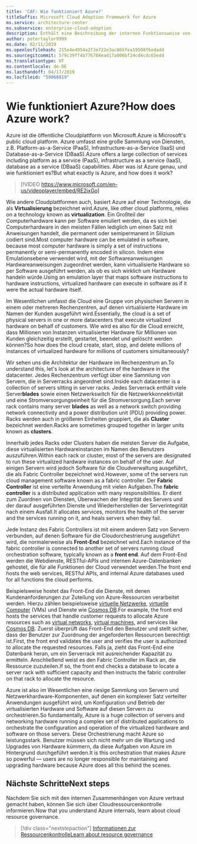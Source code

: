 ```yaml
---
title: 'CAF: Wie funktioniert Azure?'
titleSuffix: Microsoft Cloud Adoption Framework for Azure
ms.service: architecture-center
ms.subservice: enterprise-cloud-adoption
description: Enthält eine Beschreibung der internen Funktionsweise von Azure.
author: petertaylor9999
ms.date: 02/11/2019
ms.openlocfilehash: 215e4e4954a2f3e722e3ac865fea19508f6edadd
ms.sourcegitcommit: 579c39ff4b776704ead17a006bf24cd4cdc65edd
ms.translationtype: HT
ms.contentlocale: de-DE
ms.lasthandoff: 04/17/2019
ms.locfileid: "59068819"
---
```

<!-- markdownlint-disable MD026 -->

# <a name="how-does-azure-work"></a><span data-ttu-id="cf243-103">Wie funktioniert Azure?</span><span class="sxs-lookup"><span data-stu-id="cf243-103">How does Azure work?</span></span>

<span data-ttu-id="cf243-104">Azure ist die öffentliche Cloudplattform von Microsoft.</span><span class="sxs-lookup"><span data-stu-id="cf243-104">Azure is Microsoft's public cloud platform.</span></span> <span data-ttu-id="cf243-105">Azure umfasst eine große Sammlung von Diensten, z.B. Platform-as-a-Service (PaaS), Infrastructure-as-a-Service (IaaS) und Database-as-a-Service (DBaaS).</span><span class="sxs-lookup"><span data-stu-id="cf243-105">Azure offers a large collection of services including platform as a service (PaaS), infrastructure as a service (IaaS), database as a service (DBaaS) capabilities.</span></span> <span data-ttu-id="cf243-106">Aber was ist Azure genau, und wie funktioniert es?</span><span class="sxs-lookup"><span data-stu-id="cf243-106">But what exactly is Azure, and how does it work?</span></span>

<!-- markdownlint-disable MD034 -->

> [!VIDEO https://www.microsoft.com/en-us/videoplayer/embed/RE2ixGo]

<!-- markdownlint-enable MD034 -->

<span data-ttu-id="cf243-107">Wie andere Cloudplattformen auch, basiert Azure auf einer Technologie, die als **Virtualisierung** bezeichnet wird.</span><span class="sxs-lookup"><span data-stu-id="cf243-107">Azure, like other cloud platforms, relies on a technology known as **virtualization**.</span></span> <span data-ttu-id="cf243-108">Ein Großteil der Computerhardware kann per Software emuliert werden, da es sich bei Computerhardware in den meisten Fällen lediglich um einen Satz mit Anweisungen handelt, die permanent oder semipermanent in Silizium codiert sind.</span><span class="sxs-lookup"><span data-stu-id="cf243-108">Most computer hardware can be emulated in software, because most computer hardware is simply a set of instructions permanently or semi-permanently encoded in silicon.</span></span> <span data-ttu-id="cf243-109">Indem eine Emulationsebene verwendet wird, mit der Softwareanweisungen Hardwareanweisungen zugeordnet werden, kann virtualisierte Hardware so per Software ausgeführt werden, als ob es sich wirklich um Hardware handeln würde.</span><span class="sxs-lookup"><span data-stu-id="cf243-109">Using an emulation layer that maps software instructions to hardware instructions, virtualized hardware can execute in software as if it were the actual hardware itself.</span></span>

<span data-ttu-id="cf243-110">Im Wesentlichen umfasst die Cloud eine Gruppe von physischen Servern in einem oder mehreren Rechenzentren, auf denen virtualisierte Hardware im Namen der Kunden ausgeführt wird.</span><span class="sxs-lookup"><span data-stu-id="cf243-110">Essentially, the cloud is a set of physical servers in one or more datacenters that execute virtualized hardware on behalf of customers.</span></span> <span data-ttu-id="cf243-111">Wie wird es also für die Cloud erreicht, dass Millionen von Instanzen virtualisierter Hardware für Millionen von Kunden gleichzeitig erstellt, gestartet, beendet und gelöscht werden können?</span><span class="sxs-lookup"><span data-stu-id="cf243-111">So how does the cloud create, start, stop, and delete millions of instances of virtualized hardware for millions of customers simultaneously?</span></span>

<span data-ttu-id="cf243-112">Wir sehen uns die Architektur der Hardware im Rechenzentrum an.</span><span class="sxs-lookup"><span data-stu-id="cf243-112">To understand this, let's look at the architecture of the hardware in the datacenter.</span></span>  <span data-ttu-id="cf243-113">Jedes Rechenzentrum verfügt über eine Sammlung von Servern, die in Serverracks angeordnet sind.</span><span class="sxs-lookup"><span data-stu-id="cf243-113">Inside each datacenter is a collection of servers sitting in server racks.</span></span> <span data-ttu-id="cf243-114">Jedes Serverrack enthält viele Server**blades** sowie einen Netzwerkswitch für die Netzwerkkonnektivität und eine Stromversorgungseinheit für die Stromversorgung.</span><span class="sxs-lookup"><span data-stu-id="cf243-114">Each server rack contains many server **blades** as well as a network switch providing network connectivity and a power distribution unit (PDU) providing power.</span></span> <span data-ttu-id="cf243-115">Racks werden auch in größeren Einheiten gruppiert, die als **Cluster** bezeichnet werden.</span><span class="sxs-lookup"><span data-stu-id="cf243-115">Racks are sometimes grouped together in larger units known as **clusters**.</span></span>

<span data-ttu-id="cf243-116">Innerhalb jedes Racks oder Clusters haben die meisten Server die Aufgabe, diese virtualisierten Hardwareinstanzen im Namen des Benutzers auszuführen.</span><span class="sxs-lookup"><span data-stu-id="cf243-116">Within each rack or cluster, most of the servers are designated to run these virtualized hardware instances on behalf of the user.</span></span> <span data-ttu-id="cf243-117">Auf einigen Servern wird jedoch Software für die Cloudverwaltung ausgeführt, die als Fabric Controller bezeichnet wird.</span><span class="sxs-lookup"><span data-stu-id="cf243-117">However, some of the servers run cloud management software known as a fabric controller.</span></span> <span data-ttu-id="cf243-118">Der **Fabric Controller** ist eine verteilte Anwendung mit vielen Aufgaben.</span><span class="sxs-lookup"><span data-stu-id="cf243-118">The **fabric controller** is a distributed application with many responsibilities.</span></span> <span data-ttu-id="cf243-119">Er dient zum Zuordnen von Diensten, Überwachen der Integrität des Servers und der darauf ausgeführten Dienste und Wiederherstellen der Serverintegrität nach einem Ausfall.</span><span class="sxs-lookup"><span data-stu-id="cf243-119">It allocates services, monitors the health of the server and the services running on it, and heals servers when they fail.</span></span>

<span data-ttu-id="cf243-120">Jede Instanz des Fabric Controllers ist mit einem anderen Satz von Servern verbunden, auf denen Software für die Cloudorchestrierung ausgeführt wird, die normalerweise als **Front-End** bezeichnet wird.</span><span class="sxs-lookup"><span data-stu-id="cf243-120">Each instance of the fabric controller is connected to another set of servers running cloud orchestration software, typically known as a **front end**.</span></span> <span data-ttu-id="cf243-121">Auf dem Front-End werden die Webdienste, RESTful-APIs und internen Azure-Datenbanken gehostet, die für alle Funktionen der Cloud verwendet werden.</span><span class="sxs-lookup"><span data-stu-id="cf243-121">The front end hosts the web services, RESTful APIs, and internal Azure databases used for all functions the cloud performs.</span></span>

<span data-ttu-id="cf243-122">Beispielsweise hostet das Front-End die Dienste, mit denen Kundenanforderungen zur Zuteilung von Azure-Ressourcen verarbeitet werden. Hierzu zählen beispielsweise [virtuelle Netzwerke](/azure/virtual-network/virtual-networks-overview), [virtuelle Computer](/azure/virtual-machines) (VMs) und Dienste wie [Cosmos DB](/azure/cosmos-db/introduction).</span><span class="sxs-lookup"><span data-stu-id="cf243-122">For example, the front end hosts the services that handle customer requests to allocate Azure resources such as [virtual networks](/azure/virtual-network/virtual-networks-overview), [virtual machines](/azure/virtual-machines), and services like [Cosmos DB](/azure/cosmos-db/introduction).</span></span> <span data-ttu-id="cf243-123">Zuerst überprüft das Front-End den Benutzer und stellt sicher, dass der Benutzer zur Zuordnung der angeforderten Ressourcen berechtigt ist.</span><span class="sxs-lookup"><span data-stu-id="cf243-123">First, the front end validates the user and verifies the user is authorized to allocate the requested resources.</span></span> <span data-ttu-id="cf243-124">Falls ja, zieht das Front-End eine Datenbank heran, um ein Serverrack mit ausreichender Kapazität zu ermitteln. Anschließend weist es den Fabric Controller im Rack an, die Ressource zuzuteilen.</span><span class="sxs-lookup"><span data-stu-id="cf243-124">If so, the front end checks a database to locate a server rack with sufficient capacity and then instructs the fabric controller on that rack to allocate the resource.</span></span>

<span data-ttu-id="cf243-125">Azure ist also im Wesentlichen eine riesige Sammlung von Servern und Netzwerkhardware-Komponenten, auf denen ein komplexer Satz verteilter Anwendungen ausgeführt wird, um Konfiguration und Betrieb der virtualisierten Hardware und Software auf diesen Servern zu orchestrieren.</span><span class="sxs-lookup"><span data-stu-id="cf243-125">So fundamentally, Azure is a huge collection of servers and networking hardware running a complex set of distributed applications to orchestrate the configuration and operation of the virtualized hardware and software on those servers.</span></span> <span data-ttu-id="cf243-126">Diese Orchestrierung macht Azure so leistungsstark. Benutzer müssen sich nicht mehr um die Wartung und Upgrades von Hardware kümmern, da diese Aufgaben von Azure im Hintergrund durchgeführt werden.</span><span class="sxs-lookup"><span data-stu-id="cf243-126">It is this orchestration that makes Azure so powerful &mdash; users are no longer responsible for maintaining and upgrading hardware because Azure does all this behind the scenes.</span></span>

## <a name="next-steps"></a><span data-ttu-id="cf243-127">Nächste Schritte</span><span class="sxs-lookup"><span data-stu-id="cf243-127">Next steps</span></span>

<span data-ttu-id="cf243-128">Nachdem Sie sich mit den internen Zusammenhängen von Azure vertraut gemacht haben, können Sie sich über Cloudressourcenkontrolle informieren.</span><span class="sxs-lookup"><span data-stu-id="cf243-128">Now that you understand Azure internals, learn about cloud resource governance.</span></span>

> [!div class="nextstepaction"]
> [<span data-ttu-id="cf243-129">Informationen zur Ressourcenkontrolle</span><span class="sxs-lookup"><span data-stu-id="cf243-129">Learn about resource governance</span></span>](what-is-governance.md)

<!-- Links -->

[docs-add-users-to-aad]: /azure/active-directory/add-users-azure-active-directory?toc=/azure/architecture/cloud-adoption-guide/toc.json
